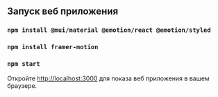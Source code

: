 ## Запуск веб приложения

### `npm install @mui/material @emotion/react @emotion/styled`
### `npm install framer-motion`
### `npm start`

Откройте [http://localhost:3000](http://localhost:3000) для показа веб приложения в вашем браузере.

